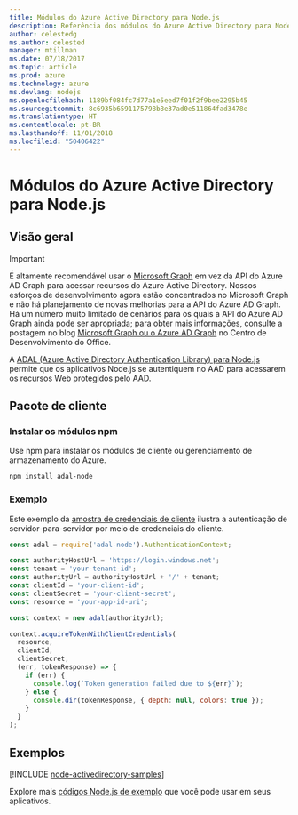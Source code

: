 ```yaml
---
title: Módulos do Azure Active Directory para Node.js
description: Referência dos módulos do Azure Active Directory para Node.js
author: celestedg
ms.author: celested
manager: mtillman
ms.date: 07/18/2017
ms.topic: article
ms.prod: azure
ms.technology: azure
ms.devlang: nodejs
ms.openlocfilehash: 1189bf084fc7d77a1e5eed7f01f2f9bee2295b45
ms.sourcegitcommit: 8c6935b6591175798b8e37ad0e511864fad3478e
ms.translationtype: HT
ms.contentlocale: pt-BR
ms.lasthandoff: 11/01/2018
ms.locfileid: "50406422"
---
```

# <a name="azure-active-directory-modules-for-nodejs"></a>Módulos do Azure Active Directory para Node.js

## <a name="overview"></a>Visão geral

> [!IMPORTANT]
> É altamente recomendável usar o [Microsoft Graph](https://graph.microsoft.io/) em vez da API do Azure AD Graph para acessar recursos do Azure Active Directory. Nossos esforços de desenvolvimento agora estão concentrados no Microsoft Graph e não há planejamento de novas melhorias para a API do Azure AD Graph. Há um número muito limitado de cenários para os quais a API do Azure AD Graph ainda pode ser apropriada; para obter mais informações, consulte a postagem no blog [Microsoft Graph ou o Azure AD Graph](https://dev.office.com/blogs/microsoft-graph-or-azure-ad-graph) no Centro de Desenvolvimento do Office.

A [ADAL (Azure Active Directory Authentication Library) para Node.js](https://www.npmjs.com/package/adal-node) permite que os aplicativos Node.js se autentiquem no AAD para acessarem os recursos Web protegidos pelo AAD.

## <a name="client-package"></a>Pacote de cliente

### <a name="install-the-npm-modules"></a>Instalar os módulos npm

Use npm para instalar os módulos de cliente ou gerenciamento de armazenamento do Azure.

```bash
npm install adal-node
```   

### <a name="example"></a>Exemplo

Este exemplo da [amostra de credenciais de cliente](https://github.com/MSOpenTech/azure-activedirectory-library-for-nodejs/blob/master/sample/client-credentials-sample.js) ilustra a autenticação de servidor-para-servidor por meio de credenciais do cliente.

```javascript
const adal = require('adal-node').AuthenticationContext;

const authorityHostUrl = 'https://login.windows.net';
const tenant = 'your-tenant-id';
const authorityUrl = authorityHostUrl + '/' + tenant;
const clientId = 'your-client-id';
const clientSecret = 'your-client-secret';
const resource = 'your-app-id-uri';

const context = new adal(authorityUrl);

context.acquireTokenWithClientCredentials(
  resource,
  clientId,
  clientSecret,
  (err, tokenResponse) => {
    if (err) {
      console.log(`Token generation failed due to ${err}`);
    } else {
      console.dir(tokenResponse, { depth: null, colors: true });
    }
  }
);
```

## <a name="samples"></a>Exemplos

[!INCLUDE [node-activedirectory-samples](../docs-ref-conceptual/includes/activedirectory-samples.md)]

Explore mais [códigos Node.js de exemplo](https://azure.microsoft.com/resources/samples/?platform=nodejs) que você pode usar em seus aplicativos.
